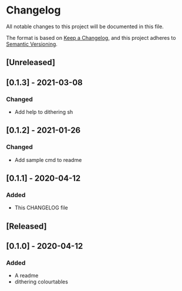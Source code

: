 # Changelog
All notable changes to this project will be documented in this file.

The format is based on [Keep a Changelog](https://keepachangelog.com/en/1.0.0/),
and this project adheres to [Semantic Versioning](https://semver.org/spec/v2.0.0.html).

## [Unreleased]

## [0.1.3] - 2021-03-08
### Changed
- Add help to dithering sh

## [0.1.2] - 2021-01-26
### Changed
- Add sample cmd to readme

## [0.1.1] - 2020-04-12
### Added
- This CHANGELOG file 

## [Released]

## [0.1.0] - 2020-04-12
### Added
- A readme
- dithering colourtables

